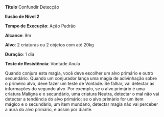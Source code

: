 **Titulo**:Confundir Detecção

**Ilusão de Nível 2**

**Tempo de Execução**: Ação Padrão

**Alcance**: 9m

**Alvo**: 2 criaturas ou 2 objetos com até 20kg

**Duração**: 1 dia

**Teste de Resistência**: Vontade Anula

Quando conjura esta magia, você deve escolher um alvo primário e outro secundário. Quando um conjurador lança uma magia de adivinhação sobre o primeiro alvo, deve fazer um teste de Vontade. 
Se falhar, vai detectar as informações do segundo alvo.
Por exemplo, se o alvo primário é uma criatura Maligna e o secundário, uma criatura Neutra, detectar o mal não vai detectar a tendência do alvo primário; se o alvo primário for um item mágico e o secundário, um item mundano, detectar magia não vai
perceber a aura do alvo primário, e assim por diante.
